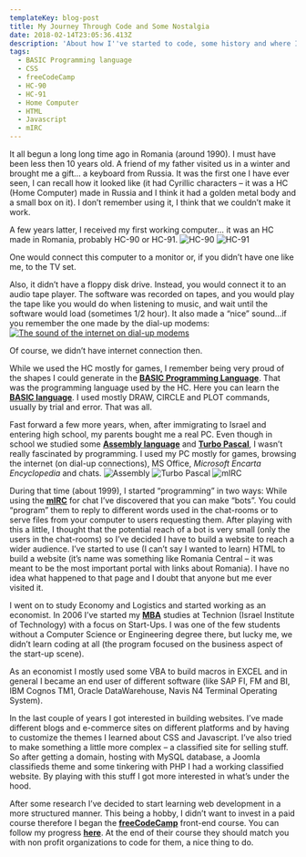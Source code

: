 ```yaml
---
templateKey: blog-post
title: My Journey Through Code and Some Nostalgia
date: 2018-02-14T23:05:36.413Z
description: 'About how I''ve started to code, some history and where I''m now.'
tags:
  - BASIC Programming language
  - CSS
  - freeCodeCamp
  - HC-90
  - HC-91
  - Home Computer
  - HTML
  - Javascript
  - mIRC
---
```

It all begun a long long time ago in Romania (around 1990). I must have been less then 10 years old. A friend of my father visited us in a winter and brought me a gift… a keyboard from Russia. It was the first one I have ever seen, I can recall how it looked like (it had Cyrillic characters – it was a HC (Home Computer) made in Russia and I think it had a golden metal body and a small box on it). I don’t remember using it, I think that we couldn’t make it work.

A few years latter, I received my first working computer… it was an HC made in Romania, probably HC-90 or HC-91.
![HC-90](/img/HC-90.jpg "HC-90 Home Computer made in Romania")
![HC-91](/img/ICE-Felix_HC-91_Large-large.jpg "HC-91 Home Computer made in Romania")

One would connect this computer to a monitor or, if you didn’t have one like me, to the TV set.

Also, it didn’t have a floppy disk drive. Instead, you would connect it to an audio tape player. The software was recorded on tapes, and you would play the tape like you would do when listening to music, and wait until the software would load (sometimes 1/2 hour). It also made a “nice” sound…if you remember the one made by the dial-up modems:
[![The sound of the internet on dial-up modems](/img/sound-of-internet-modem.PNG )](https://youtu.be/gsNaR6FRuO0 "The sound of the internet")

Of course, we didn’t have internet connection then.

While we used the HC mostly for games, I remember being very proud of the shapes I could generate in the **[BASIC Programming Language](https://en.wikipedia.org/wiki/Sinclair_BASIC)**. That was the programming language used by the HC. Here you can learn the **[BASIC language](http://www.worldofspectrum.org/ZXBasicManual/)**. I used mostly DRAW, CIRCLE and  PLOT commands, usually by trial and error. That was all.

Fast forward a few more years, when, after immigrating to Israel and entering high school, my parents bought me a real PC. Even though in school we studied some **[Assembly language](https://en.wikipedia.org/wiki/Assembly_language)** and **[Turbo Pascal](https://en.wikipedia.org/wiki/Turbo_Pascal)**, I wasn’t really fascinated by programming. I used my PC mostly for games, browsing the internet (on dial-up connections), MS Office, *Microsoft Encarta Encyclopedia* and chats.
![Assembly](/img/assembly.png "Assembly")
![Turbo Pascal](/img/turbo_pascal.jpg "Turbo Pascal")
![mIRC](/img/mirc.jpg "mIRC Internet Relay Chat")

During that time (about 1999), I started “programming” in two ways: While using the **[mIRC](https://www.mirc.com/)** for chat I’ve discovered that you can make “bots”. You could “program” them to reply to different words used in the chat-rooms or to serve files from your computer to users requesting them. After playing with this a little, I thought that the potential reach of a bot is very small (only the users in the chat-rooms) so I’ve decided I have to build a website to reach a wider audience. I’ve started to use (I can’t say I wanted to learn) HTML to build a website (it’s name was something like Romania Central – it was meant to be the most important portal with links about Romania). I have no idea what happened to that page and I doubt that anyone but me ever visited it.

I went on to study Economy and Logistics and started working as an economist. In 2006 I’ve started my **[MBA](http://mba.technion.ac.il/)** studies at Technion (Israel Institute of Technology) with a focus on Start-Ups. I was one of the few students without a Computer Science or Engineering degree there, but lucky me, we didn’t learn coding at all (the program focused on the business aspect of the start-up scene).

As an economist I mostly used some VBA to build macros in EXCEL and in general I became an end user of different software (like SAP FI, FM and BI, IBM Cognos TM1, Oracle DataWarehouse, Navis N4 Terminal Operating System).

In the last couple of years I got interested in building websites. I’ve made different blogs and e-commerce sites on different platforms and by having to customize the themes I learned about CSS and Javascript. I’ve also tried to make something a little more complex – a classified site for selling stuff. So after getting a domain, hosting with MySQL database, a Joomla classifieds theme and some tinkering with PHP I had a working classified website. By playing with this stuff I got more interested in what’s under the hood.

After some research I’ve decided to start learning web development in a more structured manner. This being a hobby, I didn’t want to invest in a paid course therefore I began the **[freeCodeCamp](https://www.freecodecamp.org/)** front-end course. You can follow my progress **[here](https://www.freecodecamp.org/nei-v "My progress on FreeCodeCamp")**. At the end of their course they should match you with non profit organizations to code for them, a nice thing to do.



